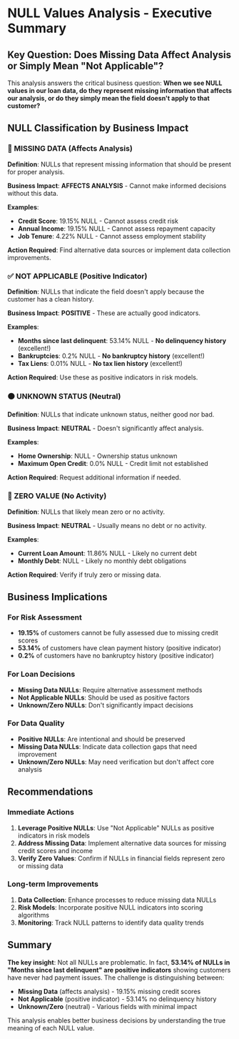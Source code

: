 # NULL Values Analysis - Executive Summary

## Key Question: Does Missing Data Affect Analysis or Simply Mean "Not Applicable"?

This analysis answers the critical business question: **When we see NULL values in our loan data, do they represent missing information that affects our analysis, or do they simply mean the field doesn't apply to that customer?**

## NULL Classification by Business Impact

### 🔴 MISSING DATA (Affects Analysis)
**Definition**: NULLs that represent missing information that should be present for proper analysis.

**Business Impact**: **AFFECTS ANALYSIS** - Cannot make informed decisions without this data.

**Examples**:
- **Credit Score**: 19.15% NULL - Cannot assess credit risk
- **Annual Income**: 19.15% NULL - Cannot assess repayment capacity  
- **Job Tenure**: 4.22% NULL - Cannot assess employment stability

**Action Required**: Find alternative data sources or implement data collection improvements.

### ✅ NOT APPLICABLE (Positive Indicator)
**Definition**: NULLs that indicate the field doesn't apply because the customer has a clean history.

**Business Impact**: **POSITIVE** - These are actually good indicators.

**Examples**:
- **Months since last delinquent**: 53.14% NULL - **No delinquency history** (excellent!)
- **Bankruptcies**: 0.2% NULL - **No bankruptcy history** (excellent!)
- **Tax Liens**: 0.01% NULL - **No tax lien history** (excellent!)

**Action Required**: Use these as positive indicators in risk models.

### 🟠 UNKNOWN STATUS (Neutral)
**Definition**: NULLs that indicate unknown status, neither good nor bad.

**Business Impact**: **NEUTRAL** - Doesn't significantly affect analysis.

**Examples**:
- **Home Ownership**: NULL - Ownership status unknown
- **Maximum Open Credit**: 0.0% NULL - Credit limit not established

**Action Required**: Request additional information if needed.

### 🔵 ZERO VALUE (No Activity)
**Definition**: NULLs that likely mean zero or no activity.

**Business Impact**: **NEUTRAL** - Usually means no debt or no activity.

**Examples**:
- **Current Loan Amount**: 11.86% NULL - Likely no current debt
- **Monthly Debt**: NULL - Likely no monthly debt obligations

**Action Required**: Verify if truly zero or missing data.

## Business Implications

### For Risk Assessment
- **19.15%** of customers cannot be fully assessed due to missing credit scores
- **53.14%** of customers have clean payment history (positive indicator)
- **0.2%** of customers have no bankruptcy history (positive indicator)

### For Loan Decisions
- **Missing Data NULLs**: Require alternative assessment methods
- **Not Applicable NULLs**: Should be used as positive factors
- **Unknown/Zero NULLs**: Don't significantly impact decisions

### For Data Quality
- **Positive NULLs**: Are intentional and should be preserved
- **Missing Data NULLs**: Indicate data collection gaps that need improvement
- **Unknown/Zero NULLs**: May need verification but don't affect core analysis

## Recommendations

### Immediate Actions
1. **Leverage Positive NULLs**: Use "Not Applicable" NULLs as positive indicators in risk models
2. **Address Missing Data**: Implement alternative data sources for missing credit scores and income
3. **Verify Zero Values**: Confirm if NULLs in financial fields represent zero or missing data

### Long-term Improvements
1. **Data Collection**: Enhance processes to reduce missing data NULLs
2. **Risk Models**: Incorporate positive NULL indicators into scoring algorithms
3. **Monitoring**: Track NULL patterns to identify data quality trends

## Summary

**The key insight**: Not all NULLs are problematic. In fact, **53.14% of NULLs in "Months since last delinquent" are positive indicators** showing customers have never had payment issues. The challenge is distinguishing between:

- **Missing Data** (affects analysis) - 19.15% missing credit scores
- **Not Applicable** (positive indicator) - 53.14% no delinquency history
- **Unknown/Zero** (neutral) - Various fields with minimal impact

This analysis enables better business decisions by understanding the true meaning of each NULL value.
